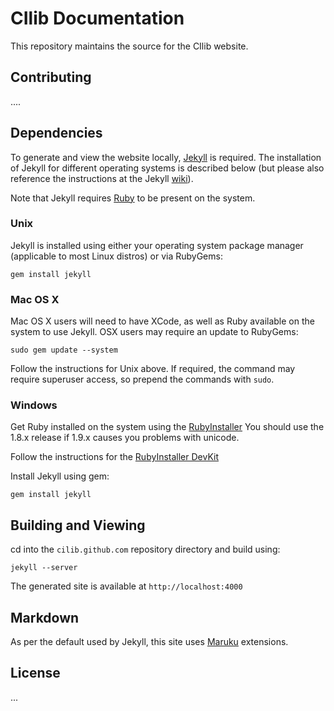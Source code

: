 # CIlib Documentation #

This repository maintains the source for the CIlib website.

## Contributing ##
....

## Dependencies ##
To generate and view the website locally, [Jekyll](http://jekyllrb.com) is
required. The installation of Jekyll for different operating systems is
described below (but please also reference the instructions at the Jekyll
[wiki](https://github.com/mojombo/jekyll/wiki/Install)).

Note that Jekyll requires [Ruby](http://ruby-lang.org) to be present on the
system.

### Unix ###
Jekyll is installed using either your operating system package manager
(applicable to most Linux distros) or via RubyGems:

    gem install jekyll

### Mac OS X ###
Mac OS X users will need to have XCode, as well as Ruby available on the
system to use Jekyll. OSX users may require an update to RubyGems:

    sudo gem update --system

Follow the instructions for Unix above. If required, the command may require
superuser access, so prepend the commands with `sudo`.

### Windows ###
Get Ruby installed on the system using the [RubyInstaller](http://rubyinstaller.org/downloads)
You should use the 1.8.x release if 1.9.x causes you problems with unicode.

Follow the instructions for the [RubyInstaller DevKit](https://github.com/oneclick/rubyinstaller/wiki/Development-Kit)

Install Jekyll using gem:

    gem install jekyll

## Building and Viewing ##
cd into the `cilib.github.com` repository directory and build using:

    jekyll --server

The generated site is available at `http://localhost:4000`

## Markdown ##
As per the default used by Jekyll, this site uses [Maruku](http://maruku.rubyforge.org/maruku.html) extensions.

## License ##
...
